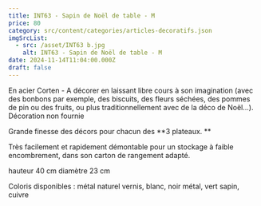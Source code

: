 ```yaml
---
title: INT63 - Sapin de Noël de table - M
price: 80
category: src/content/categories/articles-decoratifs.json
imgSrcList:
  - src: /asset/INT63 b.jpg
    alt: INT63 - Sapin de Noël de table - M
date: 2024-11-14T11:04:00.000Z
draft: false
---
```


En acier Corten - A décorer en laissant libre cours à son imagination (avec des bonbons par exemple, des biscuits, des fleurs séchées, des pommes de pin ou des fruits, ou plus traditionnellement avec de la déco de Noël...). Décoration non fournie

Grande finesse des décors pour chacun des \*\*3 plateaux. \*\*

Très facilement et rapidement démontable pour un stockage à faible encombrement, dans son carton de rangement adapté.

hauteur 40 cm    diamètre 23 cm

Coloris disponibles : métal naturel vernis, blanc, noir métal, vert sapin, cuivre
